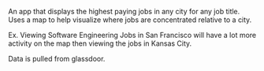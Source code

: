 An app that displays the highest paying jobs in any city for any job title. Uses a map to help visualize where jobs are concentrated relative to a city.

Ex. Viewing Software Engineering Jobs in San Francisco will have a lot more activity on the map then viewing the jobs in Kansas City.

Data is pulled from glassdoor.
